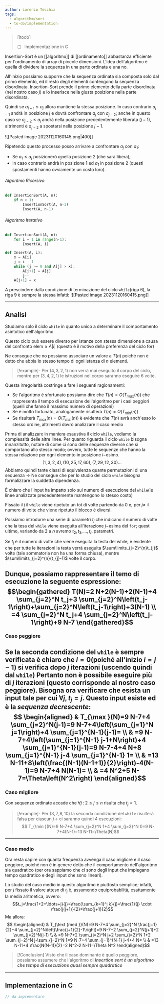 ```yaml
---
author: Lorenzo Tecchia
tags:
  - algorithm/sort
  - to-do/implementation
---
```

>[!todo] 
>- [ ] Implementazione in C

Insertion-Sort è un [[algoritmo]]  di [[ordinamento]] abbastanza efficiente per l'ordinamento di array di piccole dimensioni.
L'idea dell'algoritmo è quella di dividere la sequenza in una parte ordinata e una no.

All'inizio possiamo supporre che la sequenza ordinata sia composta solo dal primo elemento, ed il resto degli elementi contengono la sequenza disordinata.
Insertion-Sort prende il primo elemento della parte disordinata (nel nostro caso $j$) e lo inserisce nella giusta posizione nella parte disordinata.

Quindi se $a_{j-1} \leq a_{j}$ allora mantiene la stessa posizione. In caso contrario $a_{j-1}$ andrà in posizione $j$ e dovrà confrontare $a_{j}$ con $a_{j-2}$; anche in questo caso se $a_{j-2} \leq a_{j}$ andrà nella posizione precedentemente liberata ($j-1$), altrimenti è $a_{j-2}$ a spostarsi nella posizione $j-1$.

![[Pasted image 20231120160145.png|400]]

Ripetendo questo processo posso arrivare a confrontare $a_{j}$ con $a_1$:
- Se $a_{1}\leq a_j$ posizionerò $a_{j}$nella posizione $2$ (che sarà libera);
- In caso contrario andrà in posizione $1$ ed $a_{1}$ in posizione $2$ (questi spostamenti hanno ovviamente un costo loro).

###### Algoritmo Ricorsivo
```python
def InsertionSort(A, n):
	if n > 1:
		InsertionSort(A, n-1)
		Insert(A, n-1)
```
###### Algoritmo Iterativo
```python
def InsertionSort(A, n):
	for i = 1 in range(n-1):
		Insert(A, i)
```

```python
def Insert(A, i):
	x = A[i]
	j = i - 1
	while (j >= 0 and A[j] > x):
		A[j+1] = A[j]
		j--
	A[j+1] = x
```

A prescindere dalla condizione di terminazione del ciclo `while`(riga $6$), la riga $9$ è sempre la stessa infatti:
![[Pasted image 20231120160415.png]]

---
## Analisi
Studiamo solo il ciclo `while` in quanto unico a determinare il comportamento asintotico dell'algoritmo.

Questo ciclo può essere diverso per istanze con stessa dimensione a causa del confronto $\text{elem} \geq A|i|$ (questo è il motivo della preferenza del ciclo for)

Ne consegue che no possiamo associare un valore a $T(n)$ poiché non è detto che abbia lo stesso tempo di ogni istanza di $n$ elementi.

>[!example]-
> Per $(4,3,2,1)$ non verrà mai eseguito il corpo del ciclo, mentre per $(3,4,2,1)$ le istruzioni nel corpo saranno eseguire $6$ volte.

Questa irregolarità costringe a fare i seguenti ragionamenti:
- Se l'algoritmo è sfortunato possiamo dire che $T(n) = O(T_{max}(n))$ che rappresenta il tempo di esecuzione dell'algoritmo per i casi peggiori (quelli che fanno il massimo numero di operazioni)
- Se è molto fortunato, analogamente risulterà $T(n) = \Omega(T_{min}(n))$
- Se risulterà $T_{max}(n) = \Theta(T_{min}(n))$ è evidente che $T(n)$ avrà anch'esso lo stesso ordine, altrimenti dovrò analizzare il caso medio

Prima di analizzare in maniera esaustiva il ciclo `while`, vediamo la complessità delle altre linee. 
Per quanto riguarda il ciclo `while` bisogna innanzitutto, notare di come ci sono delle sequenze diverse che si comportano allo stesso modo; ovvero, tutte le sequenze che hanno la stessa relazione per ogni elemento in posizione $i-$esimo.$$(1, 3, 2, 4), (10, 25, 17, 60), (7, 29, 12, 30)\dots$$
Abbiamo quindi tante classi di equivalenza quante permutazioni di una sequenza $\rightarrow$ Ne consegue che per lo studio del ciclo `while` bisogna formalizzare la suddetta dipendenza.

È chiaro che l'input ha impatto solo sul numero di esecuzione del `while`(le linee analizzate precedentemente mantengono lo stesso costo)

Fissato il $j$ il `while` viene ripetuto un tot di volte partendo da $0$ e, per $j \neq$ il numero di volte che viene ripetuto il blocco é diversi.

Possiamo introdurre una serie di parametri $t_{j}$ che indicano il numero di volte che la tesa del `while` viene eseguita all'iterazione $j-$esima del `for`; quest ultimo, variando da $2$ a $n$ avremo $t_{2},t_{3}, \dots, t_{n}$ parametri.

Se $t_{j}$ è il numero di volte che viene eseguita la testa del while, è evidente che per tutte le iterazioni la testa verrà eseguita $\sum\limits_{j=2}^{n}t_{j}$ volte (tale sommatoria non ha una forma chiusa), mentre $\sum\limits_{j=2}^{n}(t_{j}-1)$ volte il corpo.

Dunque, possiamo rappresentare il temo di esecuzione la seguente espressione:$$\begin{gathered}
T(N)=2 N+2(N-1)+2(N-1)+4 \sum_{j=2}^N t_j+3 \sum_{j=2}^N\left(t_j-1\right)+\sum_{j=2}^N\left(t_j-1\right)+3(N-1) \\
=4 \sum_{j=2}^N t_j+4 \sum_{j=2}^N\left(t_j-1\right)+9 N-7
\end{gathered}$$
---
### Caso peggiore
Se la seconda condizione del `while` è sempre verificata è chiaro che $i=0$(poiché all'inizio $i=j-1$) si verifica dopo $j$ iterazioni (uscendo quindi dal `while`)
Pertanto non è possibile eseguire più di $j$ iterazioni (questo corrisponde al nostro caso peggiore).
Bisogna ora verificare che esista un input tale per cui $\forall j, t_{j}=j$. Questo input esiste ed è la ***sequenza decrescente***:$$
\begin{aligned}
& T_{\max }(N)=9 N-7+4 \sum_{j=2}^N(j-1)=9 N-7+4\left(\sum_{j=1}^N j=1\right)+4 \sum_{j=1}^{N-1}(j-1)= \\
& =9 N-7+4\left(\sum_{j=1}^{N-1} j-1+N\right)+4 \sum_{j=1}^{N-1}(j-1)=9 N-7-4+4 N+8 \sum_{j=1}^{N-1} j-4 \sum_{j=1}^{N-1} 1= \\
& =13 N-11+8\left(\frac{(N-1)(N-1+1)}{2}\right)-4(N-1)=9 N-7+4 N(N-1)= \\
& =4 N^2+5 N-7=\Theta\left(N^2\right)
\end{aligned}$$
---
### Caso migliore
Con sequenze ordinate accade che $\forall j\;:\;2 \leq j \leq n$ risulta che $t_{j} = 1$.
>[!example]-
> Per $(3,7,8,10)$ la seconda condizione del `while` risulterà falsa per ciascun $j \rightarrow$ ci saranno quindi $4$ esecuzioni:$$
T_{\min }(N)=9 N-7+4 \sum_{j=2}^N 1+4 \sum_{j=2}^N 0=9 N-7+4(N-1)=13 N-11=\Theta(N)$$ 

---
### Caso medio
Ora resta capire con quanta frequenza avvenga il caso migliore e il caso peggiore, poiché non è in genere detto che il comportamento dell'algoritmo sia quadratico (per ora sappiamo che ci sono degli input che impiegano tempo quadratico e degli input che sono lineari).

Lo studio del caso medio in questo algoritmo è piuttosto semplice; infatti, per $j$ fissato il valore atteso di $t_{j}$ è, assumendo equiprobabilità, esattamente la media aritmetica, ovvero:$$t_j=\frac{1+2+\ldots+j}{j}=\frac{\sum_{k=1}^j k}{j}=\frac{1}{j} \cdot \frac{j(j+1)}{2}=\frac{j+1}{2}$$
Ma allora:$$
\begin{aligned}
& T_{\text {med }}(N)=9 N-7+4 \sum_{j=2}^N \frac{j+1}{2}+4 \sum_{j=2}^N\left(\frac{j+1}{2}-1\right)=9 N-7+2 \sum_{j=2}^N(j+1)+2 \sum_{j=2}^N(j-1) \\
& =9 N-7+2 \sum_{j=2}^N j+2 \sum_{j=2}^N 1+2 \sum_{j=2}^N j-\sum_{j=2}^N 1=9 N-7+4 \sum_{j=1}^{N-1} j-4+4 N= \\
& =13 N-11+4 \frac{N(N-1)}{2}=2 N^2-2 N-11=\Theta N^2
\end{aligned}$$
>[!Conclusion]
>Visto che il caso dominante è quello peggiore, possiamo assumere che l'algoritmo di ***Insertion sort è un algoritmo che tempo di esecuzione quasi sempre quadratico***

---
## Implementazione in C
```C
// da implementare
```